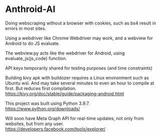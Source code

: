 # Anthroid-AI

Doing webscraping without a browser with cookies, such as bs4 result in errors in most sites.

Using a webdriver like Chrome Webdriver may work, and a webview for Android to do JS evaluate.

The webview.py acts like the webdriver for Android, using evaluate_js(js_code) function.

API keys temporarily shared for testing purposes (and time constraints)

Building kivy apk with buildozer requires a Linux environment such as Ubuntu wsl. And may take several minutes to even an hour to compile at first. But reduces first compilation.
https://kivy.org/doc/stable/guide/packaging-android.html

This project was built using Python 3.9.7.
https://www.python.org/downloads/

Will soon have Meta Graph API for real-time updates, not only from websites, but from any user.
https://developers.facebook.com/tools/explorer/
